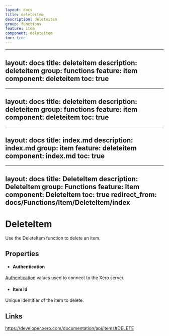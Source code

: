 ```yaml
---
layout: docs
title: deleteitem
description: deleteitem
group: functions
feature: item
component: deleteitem
toc: true
---
```

---
layout: docs
title: deleteitem
description: deleteitem
group: functions
feature: item
component: deleteitem
toc: true
---
---
layout: docs
title: deleteitem
description: deleteitem
group: functions
feature: item
component: deleteitem
toc: true
---
---
layout: docs
title: index.md
description: index.md
group: item
feature: deleteitem
component: index.md
toc: true
---
---
layout: docs
title: DeleteItem
description: DeleteItem
group: Functions
feature: Item
component: DeleteItem
toc: true
redirect_from: docs/Functions/Item/DeleteItem/index
---
DeleteItem
============

Use the DeleteItem function to delete an item.

Properties
----------

- #### Authentication
[Authentication](../../../Common/Authentication/Index.md) values used to connect to the Xero server.
- #### Item Id
Unique identifier of the item to delete.


Links
-----

https://developer.xero.com/documentation/api/items#DELETE

